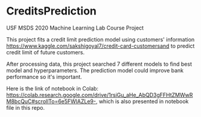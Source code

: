 # CreditsPrediction


USF MSDS 2020 Machine Learning Lab Course Project

This project fits a credit limit prediction model using customers' information https://www.kaggle.com/sakshigoyal7/credit-card-customersand to predict credit limit of future customers.

After processing data, this project searched 7 different models to find best model and hyperparameters. The prediction model could improve bank performance so it's important.

Here is the link of notebook in Colab: https://colab.research.google.com/drive/1rsiGu_aHe_AbQD3gFFHtZMWwRM8bcQuC#scrollTo=6e5FWlAZLe9-, which is also presented in notebook file in this repo.
